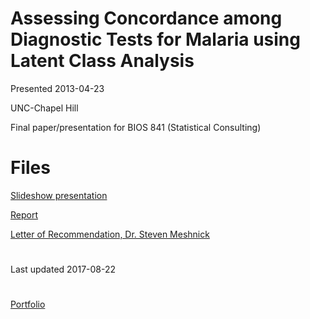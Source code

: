 # Assessing Concordance among Diagnostic Tests for Malaria using Latent Class Analysis 

Presented 2013-04-23

UNC-Chapel Hill 

Final paper/presentation for BIOS 841 (Statistical Consulting)

# Files

[Slideshow presentation](presentation_v0401.pdf)

[Report](Report_v0401.pdf)

[Letter of Recommendation, Dr. Steven Meshnick](Meshnick_reference_letter_2013.pdf)


#

Last updated 2017-08-22

#

[Portfolio](/)
